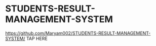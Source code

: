 # STUDENTS-RESULT-MANAGEMENT-SYSTEM

https://github.com/Maryam002/STUDENTS-RESULT-MANAGEMENT-SYSTEM/ TAP HERE
